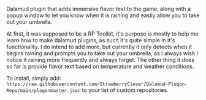 Dalamud plugin that adds immersive flavor text to the game, along with a popup window to let you know when it is raining and easily allow you to take out your umbrella.

At first, it was supposed to be a RP Toolkit, it's purpose is mostly to help me learn how to make dalamud plugins, as such it's quite simple in it's functionality. I do intend to add more, but currently it only detects when it begins raining and prompts you to take out your umbrella, as I always wish I notice it raining more frequently and always forget. The other thing it does so far is provide flavor text based on temperature and weather conditions.


To install, simply add:
`https://raw.githubusercontent.com/StrawberryClover/Dalamud-Plogon-Repo/main/plogonmaster.json`
to your list of custom repositories.
